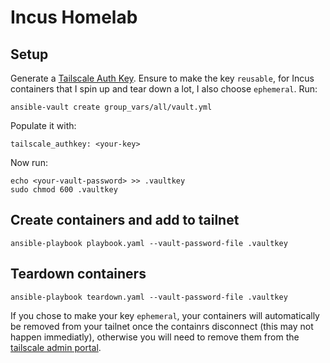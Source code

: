 # Incus Homelab

## Setup
Generate a [Tailscale Auth Key](https://login.tailscale.com/admin/settings/authkeys). Ensure to make the key `reusable`, for Incus containers that I spin up and tear down a lot, I also choose `ephemeral`. Run:
```shell
ansible-vault create group_vars/all/vault.yml
```
Populate it with:
```shell
tailscale_authkey: <your-key>
```
Now run:
```shell
echo <your-vault-password> >> .vaultkey
sudo chmod 600 .vaultkey
```
## Create containers and add to tailnet
```shell
ansible-playbook playbook.yaml --vault-password-file .vaultkey
```

## Teardown containers
```shell
ansible-playbook teardown.yaml --vault-password-file .vaultkey
```
If you chose to make your key `ephemeral`, your containers will automatically be removed from your tailnet once the containrs disconnect (this may not happen immediatly), otherwise you will need to remove them from the [tailscale admin portal](https://login.tailscale.com/admin/machines).
